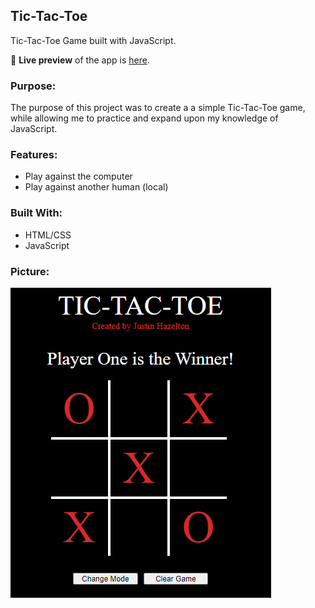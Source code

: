 ## Tic-Tac-Toe
Tic-Tac-Toe Game built with JavaScript.

🔗 **Live preview** of the app is [here](https://j-haze.github.io/tic-tac-toe).

### Purpose: ###
The purpose of this project was to create a a simple Tic-Tac-Toe game, while allowing me to practice and expand upon my knowledge of JavaScript.

### Features: ###

* Play against the computer
* Play against another human (local)

### Built With: ###

* HTML/CSS
* JavaScript

### Picture: ###

![Image of App](./images/ReadMe1.png)
